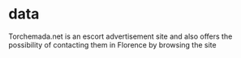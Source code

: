 # data
Torchemada.net is an escort advertisement site and also offers the possibility of contacting them in Florence by browsing the site
